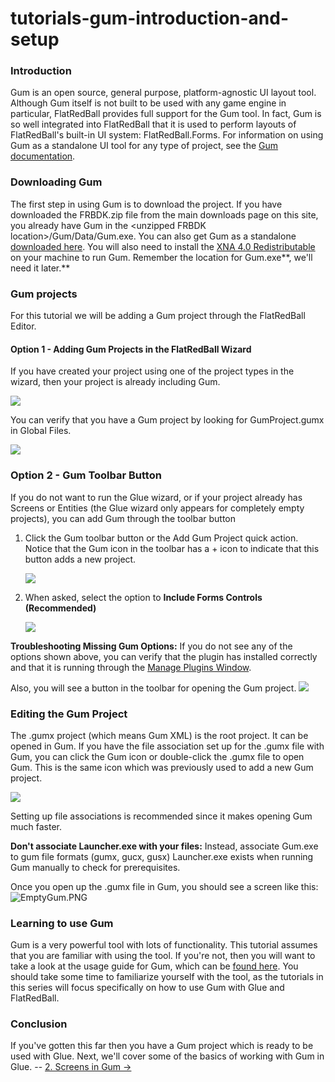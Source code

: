 # tutorials-gum-introduction-and-setup

### Introduction

Gum is an open source, general purpose, platform-agnostic UI layout tool. Although Gum itself is not built to be used with any game engine in particular, FlatRedBall provides full support for the Gum tool. In fact, Gum is so well integrated into FlatRedBall that it is used to perform layouts of FlatRedBall's built-in UI system: FlatRedBall.Forms. For information on using Gum as a standalone UI tool for any type of project, see the [Gum documentation](https://vchelaru.github.io/Gum/).

### Downloading Gum

The first step in using Gum is to download the project. If you have downloaded the FRBDK.zip file from the main downloads page on this site, you already have Gum in the \<unzipped FRBDK location>/Gum/Data/Gum.exe. You can also get Gum as a standalone [downloaded here](../../../../content/Tools/Gum/Gum.zip). You will also need to install the [XNA 4.0 Redistributable](https://www.microsoft.com/en-us/download/details.aspx?id=20914) on your machine to run Gum. Remember the location for Gum.exe\*\*, we'll need it later.\*\*

### Gum projects

For this tutorial we will be adding a Gum project through the FlatRedBall Editor.

#### Option 1 - Adding Gum Projects in the FlatRedBall Wizard

If you have created your project using one of the project types in the wizard, then your project is already including Gum.

![](../../../../media/2023-01-img_63bf79f7b197b.png)

You can verify that you have a Gum project by looking for GumProject.gumx in Global Files.

![](../../../../media/2023-01-img_63bf7a5903f2d.png)

### Option 2 - Gum Toolbar Button

If you do not want to run the Glue wizard, or if your project already has Screens or Entities (the Glue wizard only appears for completely empty projects), you can add Gum through the toolbar button

1.  Click the Gum toolbar button or the Add Gum Project quick action. Notice that the Gum icon in the toolbar has a + icon to indicate that this button adds a new project.

    ![](../../../../media/2023-01-img_63bf7ababc300.png)
2.  When asked, select the option to **Include Forms Controls (Recommended)**

    ![](../../../../media/2021-03-img_604417b7e19a7.png)

**Troubleshooting Missing Gum Options:** If you do not see any of the options shown above, you can verify that the plugin has installed correctly and that it is running through the [Manage Plugins Window](../../../../frb/docs/index.php).

&#x20; Also, you will see a button in the toolbar for opening the Gum project. ![](../../../../media/2019-03-img_5c78b2870eb69.png)

### Editing the Gum Project

The .gumx project (which means Gum XML) is the root project. It can be opened in Gum. If you have the file association set up for the .gumx file with Gum, you can click the Gum icon or double-click the .gumx file to open Gum. This is the same icon which was previously used to add a new Gum project.

![](../../../../media/2019-03-img_5c78b2870eb69.png)

Setting up file associations is recommended since it makes opening Gum much faster.

**Don't associate Launcher.exe with your files:** Instead, associate Gum.exe to gum file formats (gumx, gucx, gusx)  Launcher.exe exists when running Gum manually to check for prerequisites.

Once you open up the .gumx file in Gum, you should see a screen like this: ![EmptyGum.PNG](../../../../media/migrated_media-EmptyGum.PNG)

### Learning to use Gum

Gum is a very powerful tool with lots of functionality. This tutorial assumes that you are familiar with using the tool. If you're not, then you will want to take a look at the usage guide for Gum, which can be [found here](https://flatredball.gitbook.io/gum/). You should take some time to familiarize yourself with the tool, as the tutorials in this series will focus specifically on how to use Gum with Glue and FlatRedBall.

### Conclusion

If you've gotten this far then you have a Gum project which is ready to be used with Glue. Next, we'll cover some of the basics of working with Gum in Glue. -- [2. Screens in Gum ->](tutorials-gum-screens-in-gum.md)
